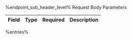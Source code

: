 %endpoint_sub_header_level% Request Body Parameters

| Field | Type | Required | Description |
|-------|------|----------|-------------|
%entries%
